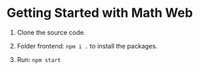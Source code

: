 # Getting Started with Math Web

1. Clone the source code.

2. Folder frontend: `npm i .` to install the packages.

3. Run: `npm start`
